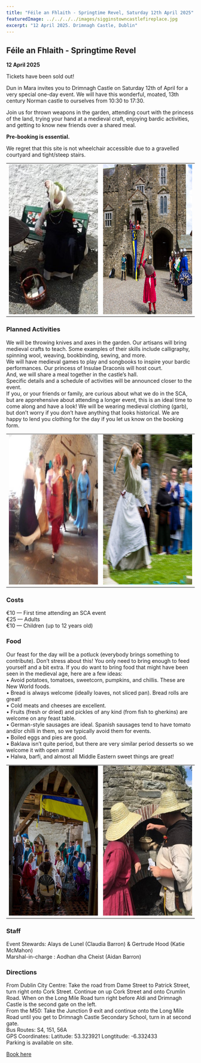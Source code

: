 ```yaml
---
title: "Féile an Fhlaith - Springtime Revel, Saturday 12th April 2025"
featuredImage: ../../../../images/sigginstowncastlefireplace.jpg
excerpt: "12 April 2025. Drimnagh Castle, Dublin"
---
```


## Féile an Fhlaith - Springtime Revel

**12 April 2025**  
<div class="text-center m-4"> Tickets have been sold out! </div>

<!-- <div class="text-center m-4">
  <a class="btn btn-warning shadow m-2 w-50" href="https://fienta.com/springtimerevel"><i class="fas fa-ticket-alt me-1 m"></i> Book here</a><br />
</div> -->

Dun in Mara invites you to Drimnagh Castle on Saturday 12th of April for a very special one-day event. We will have this wonderful, moated, 13th century Norman castle to ourselves from 10:30 to 17:30.

Join us for thrown weapons in the garden, attending court with the princess of the land, trying your hand at a medieval craft, enjoying bardic activities, and getting to know new friends over a shared meal.

**Pre-booking is essential.** 

We regret that this site is not wheelchair accessible due to a gravelled courtyard and tight/steep stairs.

<table align="center">
<tr>
<td><img src="../../../images/drimnagh/faf1.jpg" height="400" width="300"></td>
<td><img src="../../../images/drimnagh/faf2.jpg" height="400" width="300"></td>
</tr>
</table>

### Planned Activities

We will be throwing knives and axes in the garden. Our artisans will bring medieval crafts to teach. Some examples of their skills include calligraphy, spinning wool, weaving, bookbinding, sewing, and more.  
We will have medieval games to play and songbooks to inspire your bardic performances. Our princess of Insulae Draconis will host court.  
And, we will share a meal together in the castle’s hall.  
Specific details and a schedule of activities will be announced closer to the event.  
If you, or your friends or family, are curious about what we do in the SCA, but are apprehensive about attending a longer event, this is an ideal time to come along and have a look! We will be wearing medieval clothing (garb), but don’t worry if you don’t have anything that looks historical. We are happy to lend you clothing for the day if you let us know on the booking form. 

<table align="center">
<tr>
<td><img src="../../../images/drimnagh/faf3.jpg" height="400" width="300"></td>
<td><img src="../../../images/drimnagh/faf4.jpg" height="400" width="300"></td>
</tr>
</table>

### Costs

€10 — First time attending an SCA event  
€25 — Adults   
€10 — Children (up to 12 years old)  

### Food

Our feast for the day will be a potluck (everybody brings something to contribute). Don’t stress about this! You only need to bring enough to feed yourself and a bit extra. If you do want to bring food that might have been seen in the medieval age, here are a few ideas:  
•	Avoid potatoes, tomatoes, sweetcorn, pumpkins, and chillis. These are New World foods.  
•	Bread is always welcome (ideally loaves, not sliced pan). Bread rolls are great!  
•	Cold meats and cheeses are excellent.  
•	Fruits (fresh or dried) and pickles of any kind (from fish to gherkins) are welcome on any feast table.  
•	German-style sausages are ideal. Spanish sausages tend to have tomato and/or chilli in them, so we typically avoid them for events.  
•	Boiled eggs and pies are good.  
•	Baklava isn’t quite period, but there are very similar period desserts so we welcome it with open arms!  
•	Halwa, barfi, and almost all Middle Eastern sweet things are great!  

<table align="center">
<tr>
<td><img src="../../../images/drimnagh/faf5.jpg" height="400" width="300"></td>
<td><img src="../../../images/drimnagh/faf6.jpg" height="400" width="300"></td>
</tr>
</table>

### Staff

Event Stewards: Alays de Lunel (Claudia Barron) & Gertrude Hood (Katie McMahon)  
Marshal-in-charge : Aodhan dha Cheist (Aidan Barron)  

### Directions

From Dublin City Centre: Take the road from Dame Street to Patrick Street, turn right onto Cork Street. Continue on up Cork Street and onto Crumlin Road. When on the Long Mile Road turn right before Aldi and Drimnagh Castle is the second gate on the left.  
From the M50: Take the Junction 9 exit and continue onto the Long Mile Road until you get to Drimnagh Castle Secondary School, turn in at second gate.  
Bus Routes: S4, 151, 56A  
GPS Coordinates: Latitude: 53.323921 Longtitude: -6.332433  
Parking is available on site.  


<div class="text-center m-4">
  <a class="btn btn-warning shadow m-2 w-50" href="https://fienta.com/springtimerevel"><i class="fas fa-ticket-alt me-1 m"></i> Book here</a><br />
</div>